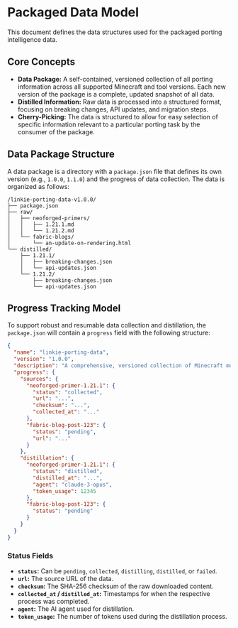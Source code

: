 # Packaged Data Model

This document defines the data structures used for the packaged porting intelligence data.

## Core Concepts

- **Data Package:** A self-contained, versioned collection of all porting information across all supported Minecraft and tool versions. Each new version of the package is a complete, updated snapshot of all data.
- **Distilled Information:** Raw data is processed into a structured format, focusing on breaking changes, API updates, and migration steps.
- **Cherry-Picking:** The data is structured to allow for easy selection of specific information relevant to a particular porting task by the consumer of the package.

## Data Package Structure

A data package is a directory with a `package.json` file that defines its own version (e.g., `1.0.0`, `1.1.0`) and the progress of data collection. The data is organized as follows:

```
/linkie-porting-data-v1.0.0/
├── package.json
├── raw/
│   ├── neoforged-primers/
│   │   ├── 1.21.1.md
│   │   └── 1.21.2.md
│   └── fabric-blogs/
│       └── an-update-on-rendering.html
└── distilled/
    ├── 1.21.1/
    │   ├── breaking-changes.json
    │   └── api-updates.json
    └── 1.21.2/
        ├── breaking-changes.json
        └── api-updates.json
```

## Progress Tracking Model

To support robust and resumable data collection and distillation, the `package.json` will contain a `progress` field with the following structure:

```json
{
  "name": "linkie-porting-data",
  "version": "1.0.0",
  "description": "A comprehensive, versioned collection of Minecraft mod porting data.",
  "progress": {
    "sources": {
      "neoforged-primer-1.21.1": {
        "status": "collected",
        "url": "...",
        "checksum": "...",
        "collected_at": "..."
      },
      "fabric-blog-post-123": {
        "status": "pending",
        "url": "..."
      }
    },
    "distillation": {
      "neoforged-primer-1.21.1": {
        "status": "distilled",
        "distilled_at": "...",
        "agent": "claude-3-opus",
        "token_usage": 12345
      },
      "fabric-blog-post-123": {
        "status": "pending"
      }
    }
  }
}
```

### Status Fields

-   **`status`:** Can be `pending`, `collected`, `distilling`, `distilled`, or `failed`.
-   **`url`:** The source URL of the data.
-   **`checksum`:** The SHA-256 checksum of the raw downloaded content.
-   **`collected_at` / `distilled_at`:** Timestamps for when the respective process was completed.
-   **`agent`:** The AI agent used for distillation.
-   **`token_usage`:** The number of tokens used during the distillation process.
